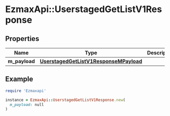 # EzmaxApi::UserstagedGetListV1Response

## Properties

| Name | Type | Description | Notes |
| ---- | ---- | ----------- | ----- |
| **m_payload** | [**UserstagedGetListV1ResponseMPayload**](UserstagedGetListV1ResponseMPayload.md) |  |  |

## Example

```ruby
require 'Ezmaxapi'

instance = EzmaxApi::UserstagedGetListV1Response.new(
  m_payload: null
)
```


